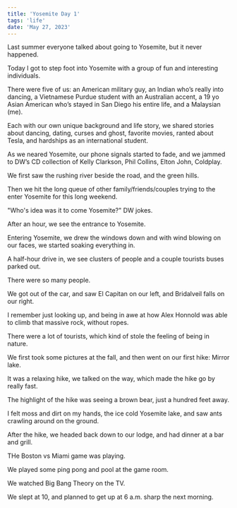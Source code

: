 ```yaml
---
title: 'Yosemite Day 1'
tags: 'life'
date: 'May 27, 2023'
---
```


Last summer everyone talked about going to Yosemite, but it never happened.

Today I got to step foot into Yosemite with a group of fun and interesting individuals.

There were five of us: an American military guy, an Indian who’s really into dancing, a Vietnamese Purdue student with an Australian accent, a 19 yo Asian American who’s stayed in San Diego his entire life, and a Malaysian (me).

Each with our own unique background and life story, we shared stories about dancing, dating, curses and ghost, favorite movies, ranted about Tesla, and hardships as an international student.

As we neared Yosemite, our phone signals started to fade, and we jammed to DW’s CD collection of Kelly Clarkson, Phil Collins, Elton John, Coldplay.

We first saw the rushing river beside the road, and the green hills.

Then we hit the long queue of other family/friends/couples trying to the enter Yosemite for this long weekend.

"Who's idea was it to come Yosemite?" DW jokes.

After an hour, we see the entrance to Yosemite.

Entering Yosemite, we drew the windows down and with wind blowing on our faces, we started soaking everything in.

A half-hour drive in, we see clusters of people and a couple tourists buses parked out.

There were so many people.

We got out of the car, and saw El Capitan on our left, and Bridalveil falls on our right.

I remember just looking up, and being in awe at how Alex Honnold was able to climb that massive rock, without ropes.

There were a lot of tourists, which kind of stole the feeling of being in nature.

We first took some pictures at the fall, and then went on our first hike: Mirror lake.

It was a relaxing hike, we talked on the way, which made the hike go by really fast.

The highlight of the hike was seeing a brown bear, just a hundred feet away.

I felt moss and dirt on my hands, the ice cold Yosemite lake, and saw ants crawling around on the ground.

After the hike, we headed back down to our lodge, and had dinner at a bar and grill.

THe Boston vs Miami game was playing.

We played some ping pong and pool at the game room.

We watched Big Bang Theory on the TV.

We slept at 10, and planned to get up at 6 a.m. sharp the next morning.
